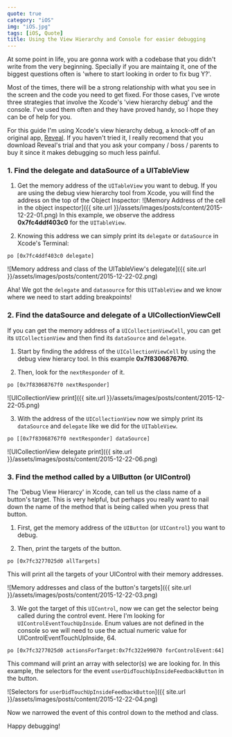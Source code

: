```yaml
---
quote: true
category: "iOS"
img: "iOS.jpg"
tags: [iOS, Quote]
title: Using the View Hierarchy and Console for easier debugging
---
```


At some point in life, you are gonna work with a codebase that you didn't write from the very beginning.
Specially if you are maintaing it, one of the biggest questions often is 'where to start looking in order to fix bug Y?'.

Most of the times, there will be a strong relationship with what you see in the screen and the code you need to get fixed.
For those cases, I've wrote three strategies that involve the Xcode's 'view hierarchy debug' and the console. I've used them often and they have proved  handy, so I hope they can be of help for you.

For this guide I'm using Xcode's view hierarchy debug, a knock-off of an original app, [Reveal](https://www.revealapp.com). If you haven't tried it, I really recomend that you download Reveal's trial and that you ask your company / boss / parents to buy it since it makes debugging so much less painful.

### 1. Find the delegate and dataSource of a UITableView

1. Get the memory address of the `UITableView` you want to debug. If you are using the debug view hierarchy tool from Xcode, you will find the address on the top of the Object Inspector:
![Memory Address of the cell in the object inspector]({{ site.url }}/assets/images/posts/content/2015-12-22-01.png)
In this example, we observe the address **0x7fc4ddf403c0** for the ```UITableView```.

2. Knowing this address we can simply print its  `delegate` or `dataSource` in Xcode's Terminal:

```console
po [0x7fc4ddf403c0 delegate]
```
![Memory address and class of the UITableView's delegate]({{ site.url }}/assets/images/posts/content/2015-12-22-02.png)

Aha! We got  the `delegate` and `datasource` for this `UITableView` and we know where we need to start adding breakpoints!

### 2. Find the dataSource and delegate of a UICollectionViewCell

If you can get the memory address of a `UICollectionViewCell`, you can get its `UICollectionView` and then find its `dataSource` and `delegate`.

1. Start by finding the address of the `UICollectionViewCell` by using the debug view hierarcy tool. In this example **0x7f83068767f0**.

2. Then, look for the `nextResponder` of it.

```console
po [0x7f83068767f0 nextResponder]
```

![UICollectionView print]({{ site.url }}/assets/images/posts/content/2015-12-22-05.png)

3. With the address of the `UICollectionView` now we simply print its `dataSource` and `delegate` like we did for the `UITableView`.

```console
po [[0x7f83068767f0 nextResponder] dataSource]
```

![UICollectionView delegate print]({{ site.url }}/assets/images/posts/content/2015-12-22-06.png)

### 3. Find the method called by a UIButton (or UIControl)

The 'Debug View Hierarcy' in Xcode, can tell us the class name of a button's target. This is very helpful, but perhaps you really want to nail down the name of the method that is being called when you press that button.

1. First, get the memory address of the `UIButton` (or `UIControl`) you want to debug.

2. Then, print the targets of the button.

```console
po [0x7fc3277025d0 allTargets]
```

This will print all the targets of your UIControl with their memory addresses.

![Memory addresses and class of the button's targets]({{ site.url }}/assets/images/posts/content/2015-12-22-03.png)

3. We got the target of this `UIControl`, now we can get  the selector  being called during the control event.
Here I'm looking for `UIControlEventTouchUpInside`. Enum values are not defined in the console so we will need to use the actual numeric value for UIControlEventTouchUpInside, 64.

```console
po [0x7fc3277025d0 actionsForTarget:0x7fc322e99070 forControlEvent:64]
```

This command will print an array with selector(s) we are looking for.
In this example,  the selectors for the event `userDidTouchUpInsideFeedbackButton`  in the button.

![Selectors for `userDidTouchUpInsideFeedbackButton`]({{ site.url }}/assets/images/posts/content/2015-12-22-04.png)

Now we narrowed the event of this control down to the method and class.

Happy debugging!
